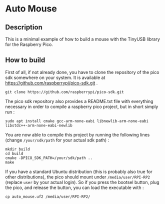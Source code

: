 # Auto Mouse

## Description

This is a minimal example of how to build a mouse with the TinyUSB library for the Raspberry Pico.

## How to build

First of all, if not already done, you have to clone the repository of the pico sdk somewhere on your system. It is available at https://github.com/raspberrypi/pico-sdk.git .

```shell
git clone https://github.com/raspberrypi/pico-sdk.git
```

The pico sdk repository also provides a README.txt file with everything necessary in order to compile a raspberry pico project, but in short simply run :

```shell
sudo apt install cmake gcc-arm-none-eabi libnewlib-arm-none-eabi libstdc++-arm-none-eabi-newlib
```

You are now able to compile this project by running the following lines (change `/your/sdk/path` for your actual sdk path) :

```shell
mkdir build
cd build
cmake -DPICO_SDK_PATH=/your/sdk/path ..
make
```

If you have a standard Ubuntu distribution (this is probably also true for other distributions), the pico should mount under `/media/user/RPI-RP2` (replace `user` by your actual login).
So if you press the bootsel button, plug the pico, and release the button, you can load the executable with :

```shell
cp auto_mouse.uf2 /media/user/RPI-RP2/
```